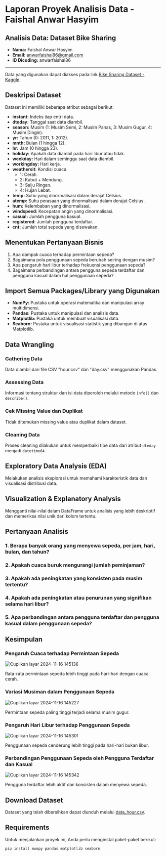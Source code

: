 # Laporan Proyek Analisis Data - Faishal Anwar Hasyim

## Analisis Data: Dataset Bike Sharing

- **Nama:** Faishal Anwar Hasyim
- **Email:** anwarfaishal86@gmail.com
- **ID Dicoding:** anwarfaishal86

---

Data yang digunakan dapat diakses pada link [Bike Sharing Dataset - Kaggle](https://www.kaggle.com/datasets/lakshmi25npathi/bike-sharing-dataset/data).

## Deskripsi Dataset
Dataset ini memiliki beberapa atribut sebagai berikut:
* **instant:** Indeks tiap entri data.
* **dteday:** Tanggal saat data diambil.
* **season:** Musim (1: Musim Semi, 2: Musim Panas, 3: Musim Gugur, 4: Musim Dingin).
* **yr:** Tahun (0: 2011, 1: 2012).
* **mnth:** Bulan (1 hingga 12).
* **hr:** Jam (0 hingga 23).
* **holiday:** Apakah data diambil pada hari libur atau tidak.
* **weekday:** Hari dalam seminggu saat data diambil.
* **workingday:** Hari kerja.
* **weathersit:** Kondisi cuaca.
  * 1: Cerah.
  * 2: Kabut + Mendung.
  * 3: Salju Ringan.
  * 4: Hujan Lebat.
* **temp:** Suhu yang dinormalisasi dalam derajat Celsius.
* **atemp:** Suhu perasaan yang dinormalisasi dalam derajat Celsius.
* **hum:** Kelembaban yang dinormalisasi.
* **windspeed:** Kecepatan angin yang dinormalisasi.
* **casual:** Jumlah pengguna kasual.
* **registered:** Jumlah pengguna terdaftar.
* **cnt:** Jumlah total sepeda yang disewakan.

## Menentukan Pertanyaan Bisnis
1. Apa dampak cuaca terhadap permintaan sepeda?
2. Bagaimana pola penggunaan sepeda berubah seiring dengan musim?
3. Apa pengaruh hari libur terhadap frekuensi penggunaan sepeda?
4. Bagaimana perbandingan antara pengguna sepeda terdaftar dan pengguna kasual dalam hal penggunaan sepeda?

## Import Semua Packages/Library yang Digunakan
- **NumPy:** Pustaka untuk operasi matematika dan manipulasi array multidimensi.
- **Pandas:** Pustaka untuk manipulasi dan analisis data.
- **Matplotlib:** Pustaka untuk membuat visualisasi data.
- **Seaborn:** Pustaka untuk visualisasi statistik yang dibangun di atas Matplotlib.

## Data Wrangling

### Gathering Data
Data diambil dari file CSV "hour.csv" dan "day.csv" menggunakan Pandas.

### Assessing Data
Informasi tentang struktur dan isi data diperoleh melalui metode `info()` dan `describe()`.

### Cek Missing Value dan Duplikat
Tidak ditemukan missing value atau duplikat dalam dataset.

### Cleaning Data
Proses cleaning dilakukan untuk memperbaiki tipe data dari atribut `dteday` menjadi `datetime64`.

## Exploratory Data Analysis (EDA)
Melakukan analisis eksplorasi untuk memahami karakteristik data dan visualisasi distribusi data.

## Visualization & Explanatory Analysis
Mengganti nilai-nilai dalam DataFrame untuk analisis yang lebih deskriptif dan memeriksa nilai unik dari kolom tertentu.

## Pertanyaan Analisis
### 1. Berapa banyak orang yang menyewa sepeda, per jam, hari, bulan, dan tahun?
### 2. Apakah cuaca buruk mengurangi jumlah peminjaman?
### 3. Apakah ada peningkatan yang konsisten pada musim tertentu?
### 4. Apakah ada peningkatan atau penurunan yang signifikan selama hari libur?
### 5. Apa perbandingan antara pengguna terdaftar dan pengguna kasual dalam penggunaan sepeda?

## Kesimpulan
### Pengaruh Cuaca terhadap Permintaan Sepeda

![Cuplikan layar 2024-11-16 145136](https://github.com/user-attachments/assets/9d447136-8f64-4ed1-a435-a3ebae491284)

Rata-rata permintaan sepeda lebih tinggi pada hari-hari dengan cuaca cerah.

### Variasi Musiman dalam Penggunaan Sepeda

![Cuplikan layar 2024-11-16 145227](https://github.com/user-attachments/assets/1a1e6d09-ce25-483b-bfd7-974c89be5cd2)

Permintaan sepeda paling tinggi terjadi selama musim gugur.

### Pengaruh Hari Libur terhadap Penggunaan Sepeda

![Cuplikan layar 2024-11-16 145301](https://github.com/user-attachments/assets/f84a52dd-3415-41e0-9caf-65fe440f9a81)

Penggunaan sepeda cenderung lebih tinggi pada hari-hari bukan libur.

### Perbandingan Penggunaan Sepeda oleh Pengguna Terdaftar dan Kasual

![Cuplikan layar 2024-11-16 145342](https://github.com/user-attachments/assets/581f86d5-e46d-47d9-85cf-2b3e6b628e4a)

Pengguna terdaftar lebih aktif dan konsisten dalam menyewa sepeda.

## Download Dataset
Dataset yang telah dibersihkan dapat diunduh melalui [data_hour.csv](data_hour.csv).

## Requirements
Untuk menjalankan proyek ini, Anda perlu menginstal paket-paket berikut:
```bash
pip install numpy pandas matplotlib seaborn
